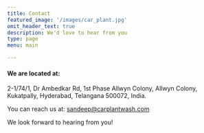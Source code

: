 ```yaml
---
title: Contact
featured_image: '/images/car_plant.jpg'
omit_header_text: true
description: We'd love to hear from you
type: page
menu: main

---
```


#### We are located at: 

2-1/74/1, Dr Ambedkar Rd, 1st Phase Allwyn Colony, Allwyn Colony, Kukatpally, Hyderabad, Telangana 500072, India.

You can reach us at: [sandeep@carplantwash.com](mailto:sandeep@carplantwash.com)

We look forward to hearing from you!
